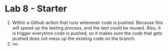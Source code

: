 # Lab 8 - Starter

1) Within a Github action that runs whenever code is pushed. Because this will speed up the testing process, and the test could be reused. Also, it is trigger everytime code is pushed, so it makes sure the code that gets pushed does not mess up the existing code on the branch.
2) no.
